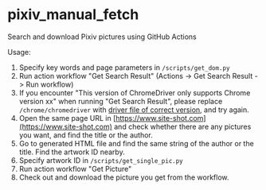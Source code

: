 # pixiv_manual_fetch
Search and download Pixiv pictures using GitHub Actions

Usage:
1. Specify key words and page parameters in ```/scripts/get_dom.py```
2. Run action workflow "Get Search Result" (Actions -> Get Search Result -> Run workflow)
3. If you encounter "This version of ChromeDriver only supports Chrome version xx" when running "Get Search Result", please replace ```/chrome/chromedriver``` with [driver file of correct version](http://npm.taobao.org/mirrors/chromedriver/), and try again.
4. Open the same page URL in [https://www.site-shot.com](https://www.site-shot.com) and check whether there are any pictures you want, and find the title or the author.
5. Go to generated HTML file and find the same string of the author or the title. Find the artwork ID nearby.
6. Specify artwork ID in ```/scripts/get_single_pic.py```
7. Run action workflow "Get Picture"
8. Check out and download the picture you get from the workflow.
